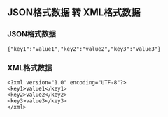 ## JSON格式数据 转 XML格式数据


### JSON格式数据
```
{"key1":"value1","key2":"value2","key3":"value3"}
```

### XML格式数据
```
<?xml version="1.0" encoding="UTF-8"?>
<key1>value1</key1>
<key2>value2</key2>
<key3>value3</key3>
</xml>
```